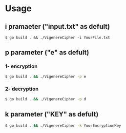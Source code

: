 # Usage

## i pramaeter ("input.txt" as defult)

```
$ go build . && ./VigenereCipher -i YourFile.txt
```

## p parameter ("e" as defult)

### 1- encryption

```bash
$ go build . && ./VigenereCipher -p e
```

### 2- decryption

```bash
$ go build . && ./VigenereCipher -p d
```

## k parameter ("KEY" as defult)

```bash
$ go build . && ./VigenereCipher -k YourEncryptionKey
```
